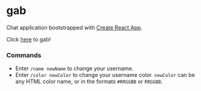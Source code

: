 # gab

Chat application bootstrapped with <a href="http://example.com/" target="_blank">Create React App</a>.

Click <a href="https://rossjbartlett.github.io/gab/" target="_blank">here</a> to gab!

### Commands

- Enter `/name newName` to change your username.
- Enter `/color newColor` to change your username color. `newColor` can be any HTML color name, or in the formats `#RRGGBB` or `RRGGBB`.
